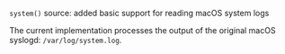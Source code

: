 `system()` source: added basic support for reading macOS system logs

The current implementation processes the output of the original macOS syslogd:
`/var/log/system.log`.
